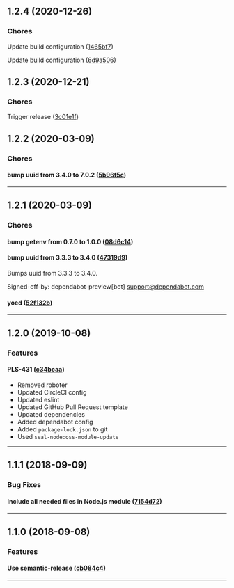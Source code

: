 ## 1.2.4 (2020-12-26)

### Chores


Update build configuration ([1465bf7](https://github.com/sealsystems/node-profiling/commit/1465bf7))

Update build configuration ([6d9a506](https://github.com/sealsystems/node-profiling/commit/6d9a506))

## 1.2.3 (2020-12-21)

### Chores


Trigger release ([3c01e1f](https://github.com/sealsystems/node-profiling/commit/3c01e1f))

## 1.2.2 (2020-03-09)

### Chores


#### bump uuid from 3.4.0 to 7.0.2 ([5b96f5c](https://github.com/sealsystems/node-profiling/commit/5b96f5c))



---

## 1.2.1 (2020-03-09)

### Chores


#### bump getenv from 0.7.0 to 1.0.0 ([08d6c14](https://github.com/sealsystems/node-profiling/commit/08d6c14))

#### bump uuid from 3.3.3 to 3.4.0 ([47319d9](https://github.com/sealsystems/node-profiling/commit/47319d9))

Bumps uuid from 3.3.3 to 3.4.0.

Signed-off-by: dependabot-preview[bot] <support@dependabot.com>
#### yoed ([52f132b](https://github.com/sealsystems/node-profiling/commit/52f132b))



---

## 1.2.0 (2019-10-08)

### Features


#### PLS-431 ([c34bcaa](https://github.com/sealsystems/node-profiling/commit/c34bcaa))

- Removed roboter
 - Updated CircleCI config
 - Updated eslint
 - Updated GitHub Pull Request template
 - Updated dependencies
 - Added dependabot config
 - Added `package-lock.json` to git
 - Used `seal-node:oss-module-update`


---

## 1.1.1 (2018-09-09)

### Bug Fixes


#### Include all needed files in Node.js module ([7154d72](https://github.com/sealsystems/node-profiling/commit/7154d72))



---

## 1.1.0 (2018-09-08)

### Features


#### Use semantic-release ([cb084c4](https://github.com/sealsystems/node-profiling/commit/cb084c4))



---
